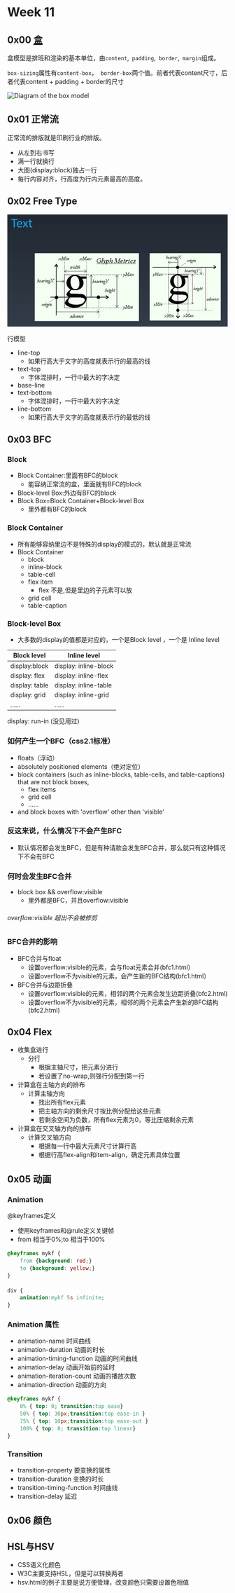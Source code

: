 # Week 11

## 0x00 [盒](https://developer.mozilla.org/zh-CN/docs/Learn/CSS/Building_blocks/The_box_model)

盒模型是排班和渲染的基本单位，由`content`,` padding`,` border`,` margin`组成。

`box-sizing`属性有`content-box`，` border-box`两个值。前者代表content尺寸，后者代表content + padding + border的尺寸



![Diagram of the box model](https://mdn.mozillademos.org/files/16558/box-model.png)

## 0x01 正常流

正常流的排版就是印刷行业的排版。

- 从左到右书写
- 满一行就换行
- 大图(display:block)独占一行
- 每行内容对齐，行高度为行内元素最高的高度。



## 0x02 Free Type

![freeType中对文字的定义](https://github.com/guopeng1129972/Frontend-05-Template/raw/master/Week%2012/img/3.jpg)

行模型

- line-top
  - 如果行高大于文字的高度就表示行的最高的线
- text-top
  - 字体混排时，一行中最大的字决定
- base-line
- text-bottom
  - 字体混排时，一行中最大的字决定
- line-bottom
  - 如果行高大于文字的高度就表示行的最低的线

## 0x03 BFC

### Block
- Block Container:里面有BFC的block
  - 能容纳正常流的盒，里面就有BFC的block
- Block-level Box:外边有BFC的block
- Block Box=Block Container+Block-level Box
  - 里外都有BFC的block
### Block Container
- 所有能够容纳里边不是特殊的display的模式的，默认就是正常流
- Block Container
  - block
  - inline-block
  - table-cell
  - flex item
    - flex 不是,但是里边的子元素可以放
  - grid cell
  - table-caption
###  Block-level Box
- 大多数的display的值都是对应的，一个是Block level ，一个是 Inline level

| Block level    | Inline level          |
| -------------- | --------------------- |
| display:block  | display: inline-block |
| display: flex  | display: inline-flex  |
| display: table | display: inline-table |
| display: grid  | display: inline-grid  |
| ......         | ......                |
display: run-in (没见用过)
### 如何产生一个BFC（css2.1标准）
- floats（浮动）
- absolutely positioned elements（绝对定位）
- block containers (such as inline-blocks, table-cells, and table-captions) that are not block boxes,
  - flex items
  - grid cell
  - ......
- and block boxes with 'overflow' other than 'visible'

### 反这来说，什么情况下不会产生BFC
- 默认情况都会发生BFC，但是有种请款会发生BFC合并，那么就只有这种情况下不会有BFC
### 何时会发生BFC合并
- block box && overflow:visible
  - 里外都是BFC，并且overflow:visible
###### overflow:visible 超出不会被修剪
### BFC合并的影响
- BFC合并与float
  - 设置overflow:visible的元素，会与float元素合并(bfc1.html）
  - 设置overflow不为visible的元素，会产生新的BFC结构(bfc1.html）
- BFC合并与边距折叠
  - 设置overflow:visible的元素，相邻的两个元素会发生边距折叠(bfc2.html)
  - 设置overflow不为visible的元素，相邻的两个元素会产生新的BFC结构(bfc2.html)



## 0x04 Flex

- 收集盒进行
  - 分行
    - 根据主轴尺寸，把元素分进行
    - 若设置了no-wrap,则强行分配到第一行
- 计算盒在主轴方向的排布
  - 计算主轴方向
    - 找出所有flex元素
    - 把主轴方向的剩余尺寸按比例分配给这些元素
    - 若剩余空间为负数，所有flex元素为0，等比压缩剩余元素
- 计算盒在交叉轴方向的排布
  - 计算交叉轴方向
    - 根据每一行中最大元素尺寸计算行高
    - 根据行高flex-align和item-align，确定元素具体位置



## 0x05 动画

### Animation 

@keyframes定义

- 使用keyframes和@rule定义关键帧
- from 相当于0%;to 相当于100%

```css
@keyframes mykf {
	from {background: red;} 
	to {background: yellow;} 
}

div {
	animation:mykf 5s infinite; 
}
```

### Animation 属性

- animation-name 时间曲线
- animation-duration 动画的时长
- animation-timing-function 动画的时间曲线
- animation-delay 动画开始前的延时
- animation-iteration-count 动画的播放次数
- animation-direction 动画的方向

```css
@keyframes mykf {
	0% { top: 0; transition:top ease}
	50% { top: 30px;transition:top ease-in } 
	75% { top: 10px;transition:top ease-out } 
	100% { top: 0; transition:top linear}
}
```



### Transition

- transition-property 要变换的属性
- transition-duration 变换的时长
- transition-timing-function 时间曲线
- transition-delay 延迟

### 

## 0x06 颜色

## HSL与HSV

- CSS语义化颜色
- W3C主要支持HSL，但是可以转换两者
- hsv.html的例子主要是说方便管理，改变颜色只需要设置色相值